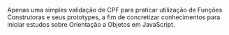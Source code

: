 Apenas uma simples validação de CPF para praticar utilização de Funções Construtoras e seus prototypes, a fim de concretizar conhecimentos para iniciar estudos sobre Orientação a Objetos em JavaScript.
